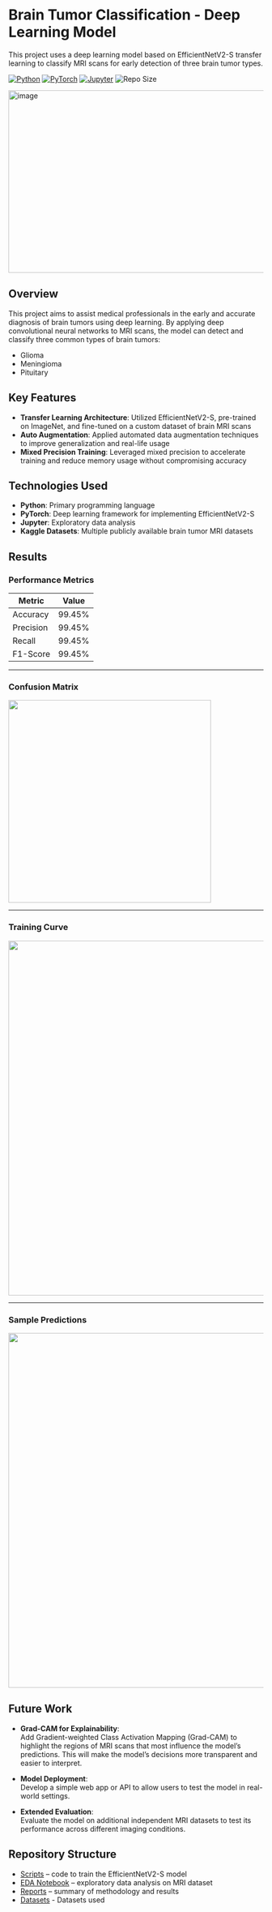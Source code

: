 # Brain Tumor Classification - Deep Learning Model

This project uses a deep learning model based on EfficientNetV2-S transfer learning to classify MRI scans for early detection of three brain tumor types.

[![Python](https://img.shields.io/badge/Python-3776AB?style=for-the-badge&logo=python&logoColor=white)](https://www.python.org/)
[![PyTorch](https://img.shields.io/badge/PyTorch-EE4C2C?style=for-the-badge&logo=pytorch&logoColor=white)](https://pytorch.org/)
[![Jupyter](https://img.shields.io/badge/Jupyter-F37626?style=for-the-badge&logo=jupyter&logoColor=white)](https://jupyter.org/)
![Repo Size](https://img.shields.io/github/repo-size/daviddning/cancer-tumor-classifier?style=for-the-badge)


<img width="685" height="360" alt="image" src="https://github.com/user-attachments/assets/42fabe00-3c9c-4929-ad89-b4f51c204c86" />

## Overview

This project aims to assist medical professionals in the early and accurate diagnosis of brain tumors using deep learning. By applying deep convolutional neural networks to MRI scans, the model can detect and classify three common types of brain tumors:

- Glioma
- Meningioma
- Pituitary

## Key Features

- **Transfer Learning Architecture**: Utilized EfficientNetV2-S, pre-trained on ImageNet, and fine-tuned on a custom dataset of brain MRI scans
- **Auto Augmentation**: Applied automated data augmentation techniques to improve generalization and real-life usage  
- **Mixed Precision Training**: Leveraged mixed precision to accelerate training and reduce memory usage without compromising accuracy  

## Technologies Used

- **Python**: Primary programming language
- **PyTorch**: Deep learning framework for implementing EfficientNetV2-S
- **Jupyter**: Exploratory data analysis 
- **Kaggle Datasets**: Multiple publicly available brain tumor MRI datasets 

## Results

### Performance Metrics
| Metric      | Value   |
|-------------|---------|
| Accuracy    | 99.45%  |
| Precision   | 99.45%  |
| Recall      | 99.45%  |
| F1-Score    | 99.45%  |

---

### Confusion Matrix
<img src="https://github.com/user-attachments/assets/fcfc0d77-d425-4295-a17b-1bc30ccac05b" width="400"/>

---

### Training Curve
<img src="https://github.com/user-attachments/assets/183617e4-d978-4384-9a6e-9658d3bf97ef" width="700"/>

---

### Sample Predictions
<img src="https://github.com/user-attachments/assets/0e67d670-60fc-498c-b971-5d59619fb9f8" width="700"/>

## Future Work

- **Grad-CAM for Explainability**:  
  Add Gradient-weighted Class Activation Mapping (Grad-CAM) to highlight the regions of MRI scans that most influence the model’s predictions. This will make the model’s decisions more transparent and easier to interpret.  

- **Model Deployment**:  
  Develop a simple web app or API to allow users to test the model in real-world settings.  

- **Extended Evaluation**:  
  Evaluate the model on additional independent MRI datasets to test its performance across different imaging conditions.

## Repository Structure

- [Scripts](scripts) – code to train the EfficientNetV2-S model  
- [EDA Notebook](notebooks/eda_brain_umor.ipynb) – exploratory data analysis on MRI dataset  
- [Reports](reports) – summary of methodology and results
- [Datasets](DATASETS.md) - Datasets used
